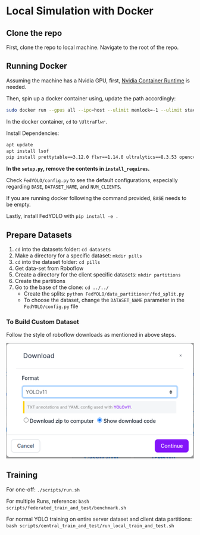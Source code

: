 # Local Simulation with Docker

## Clone the repo
First, clone the repo to local machine. Navigate to the root of the repo.

## Running Docker

Assuming the machine has a Nvidia GPU, first, [Nvidia Container Runtime](https://docs.nvidia.com/datacenter/cloud-native/container-toolkit/latest/install-guide.html) is needed.

Then, spin up a docker container using, update the path accordingly:

```bash
sudo docker run --gpus all --ipc=host --ulimit memlock=-1 --ulimit stack=67108864 -it --rm --net=host --runtime nvidia -e DISPLAY=$DISPLAY -v /tmp/.X11-unix/:/tmp/.X11-unix -v <PATH_CONTAINING_ULTRAFLWR>/UltraFlwr:/UltraFlwr nvcr.io/nvidia/pytorch:24.05-py3
```

In the docker container, `cd` to `\UltraFlwr`.

Install Dependencies:

```bash
apt update
apt install lsof
pip install prettytable==3.12.0 flwr==1.14.0 ultralytics==8.3.53 opencv-python==4.8.0.74
```

**In the `setup.py`, remove the contents in `install_requires`.**

Check `FedYOLO/config.py` to see the default configurations, especially regarding `BASE`, `DATASET_NAME`, and `NUM_CLIENTS`.

If you are running docker following the command provided, `BASE` needs to be empty.

Lastly, install FedYOLO with `pip install -e .`

## Prepare Datasets

1. `cd` into the datasets folder: `cd datasets`
2. Make a directory for a specific dataset: `mkdir pills`
3. `cd` into the dataset folder: `cd pills`
4. Get data-set from Roboflow
5. Create a directory for the client specific datasets: `mkdir partitions`
6. Create the partitions
7. Go to the base of the clone: `cd ../../`
   - Create the splits: `python FedYOLO/data_partitioner/fed_split.py` 
   - To choose the dataset, change the `DATASET_NAME` parameter in the `FedYOLO/config.py` file


### To Build Custom Dataset

Follow the style of roboflow downloads as mentioned in above steps.

![sample_dataset](../assets/sample_dataset.png)

## Training

For one-off: `./scripts/run.sh`

For multiple Runs, reference: `bash scripts/federated_train_and_test/benchmark.sh`

For normal YOLO training on entire server dataset and client data partitions: `bash scripts/central_train_and_test/run_local_train_and_test.sh`